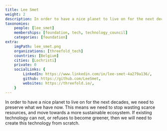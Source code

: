 ```yaml
---
title: Lee Smet
weight: 2
description: In order to have a nice planet to live on for the next decades, we need to preserve what we have now.
taxonomies:
    people: [lee_smet]
    memberships: [foundation, tech, technology_council]
    categories: [foundation]
extra:
    imgPath: lee_smet.png
    organizations: [threefold_tech]
    countries: [Belgium]
    cities: [Lochristi]
    private: 0
    socialLinks: {
        LinkedIn: https://www.linkedin.com/in/lee-smet-4a279a136/,
        github: https://github.com/LeeSmet,
        websites: https://threefold.io/,
    }
---
```


In order to have a nice planet to live on for the next decades, we need to preserve what we have now. This means we need to stop wasting scarce resources, and move towards a more sustainable ecosystem. If existing technology can not, or refuses to become greener, then we will need to create this technology from scratch.
